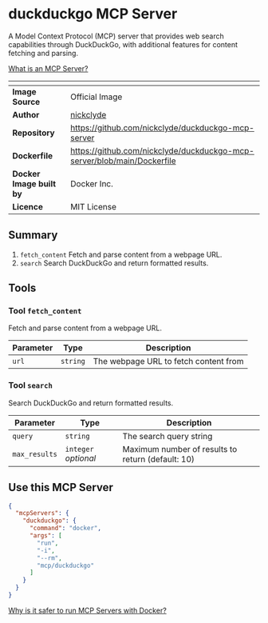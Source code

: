 # duckduckgo MCP Server

A Model Context Protocol (MCP) server that provides web search capabilities through DuckDuckGo, with additional features for content fetching and parsing.

[What is an MCP Server?](https://www.anthropic.com/news/model-context-protocol)

|<!-- -->|<!-- -->|
|-|-|
**Image Source**|Official Image
|**Author**|[nickclyde](https://github.com/nickclyde)
**Repository**|https://github.com/nickclyde/duckduckgo-mcp-server
**Dockerfile**|https://github.com/nickclyde/duckduckgo-mcp-server/blob/main/Dockerfile
**Docker Image built by**|Docker Inc.
**Licence**|MIT License

## Summary
1. `fetch_content` Fetch and parse content from a webpage URL.
1. `search` Search DuckDuckGo and return formatted results.

## Tools

### Tool `fetch_content`
Fetch and parse content from a webpage URL.

Parameter|Type|Description
-|-|-
`url`|`string`|The webpage URL to fetch content from

### Tool `search`
Search DuckDuckGo and return formatted results.

Parameter|Type|Description
-|-|-
`query`|`string`|The search query string
`max_results`|`integer` *optional*|Maximum number of results to return (default: 10)

## Use this MCP Server

```json
{
  "mcpServers": {
    "duckduckgo": {
      "command": "docker",
      "args": [
        "run",
        "-i",
        "--rm",
        "mcp/duckduckgo"
      ]
    }
  }
}
```

[Why is it safer to run MCP Servers with Docker?](https://www.docker.com/blog/the-model-context-protocol-simplifying-building-ai-apps-with-anthropic-claude-desktop-and-docker/)
